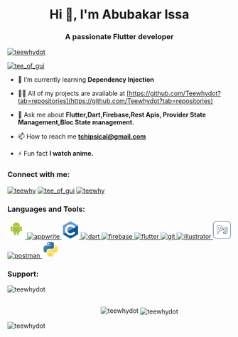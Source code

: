 <h1 align="center">Hi 👋, I'm Abubakar Issa</h1>
<h3 align="center">A passionate Flutter developer</h3>

<p align="left"> <a href="https://github.com/ryo-ma/github-profile-trophy"><img src="https://github-profile-trophy.vercel.app/?username=teewhydot" alt="teewhydot" /></a> </p>

<p align="left"> <a href="https://twitter.com/tee_of_gui" target="blank"><img src="https://img.shields.io/twitter/follow/tee_of_gui?logo=twitter&style=for-the-badge" alt="tee_of_gui" /></a> </p>

- 🌱 I’m currently learning **Dependency Injection**

- 👨‍💻 All of my projects are available at [https://github.com/Teewhydot?tab=repositories](https://github.com/Teewhydot?tab=repositories)

- 💬 Ask me about **Flutter,Dart,Firebase,Rest Apis, Provider State Management,Bloc State management.**

- 📫 How to reach me **tchipsical@gmail.com**

- ⚡ Fun fact **I watch anime.**

<h3 align="left">Connect with me:</h3>
<p align="left">
<a href="https://dev.to/teewhy" target="blank"><img align="center" src="https://raw.githubusercontent.com/rahuldkjain/github-profile-readme-generator/master/src/images/icons/Social/devto.svg" alt="teewhy" height="30" width="40" /></a>
<a href="https://twitter.com/tee_of_gui" target="blank"><img align="center" src="https://raw.githubusercontent.com/rahuldkjain/github-profile-readme-generator/master/src/images/icons/Social/twitter.svg" alt="tee_of_gui" height="30" width="40" /></a>
<a href="https://stackoverflow.com/users/teewhy" target="blank"><img align="center" src="https://raw.githubusercontent.com/rahuldkjain/github-profile-readme-generator/master/src/images/icons/Social/stack-overflow.svg" alt="teewhy" height="30" width="40" /></a>
</p>

<h3 align="left">Languages and Tools:</h3>
<p align="left"> <a href="https://developer.android.com" target="_blank" rel="noreferrer"> <img src="https://raw.githubusercontent.com/devicons/devicon/master/icons/android/android-original-wordmark.svg" alt="android" width="40" height="40"/> </a> <a href="https://appwrite.io" target="_blank" rel="noreferrer"> <img src="https://www.vectorlogo.zone/logos/appwriteio/appwriteio-icon.svg" alt="appwrite" width="40" height="40"/> </a> <a href="https://www.cprogramming.com/" target="_blank" rel="noreferrer"> <img src="https://raw.githubusercontent.com/devicons/devicon/master/icons/c/c-original.svg" alt="c" width="40" height="40"/> </a> <a href="https://dart.dev" target="_blank" rel="noreferrer"> <img src="https://www.vectorlogo.zone/logos/dartlang/dartlang-icon.svg" alt="dart" width="40" height="40"/> </a> <a href="https://firebase.google.com/" target="_blank" rel="noreferrer"> <img src="https://www.vectorlogo.zone/logos/firebase/firebase-icon.svg" alt="firebase" width="40" height="40"/> </a> <a href="https://flutter.dev" target="_blank" rel="noreferrer"> <img src="https://www.vectorlogo.zone/logos/flutterio/flutterio-icon.svg" alt="flutter" width="40" height="40"/> </a> <a href="https://git-scm.com/" target="_blank" rel="noreferrer"> <img src="https://www.vectorlogo.zone/logos/git-scm/git-scm-icon.svg" alt="git" width="40" height="40"/> </a> <a href="https://www.adobe.com/in/products/illustrator.html" target="_blank" rel="noreferrer"> <img src="https://www.vectorlogo.zone/logos/adobe_illustrator/adobe_illustrator-icon.svg" alt="illustrator" width="40" height="40"/> </a> <a href="https://www.photoshop.com/en" target="_blank" rel="noreferrer"> <img src="https://raw.githubusercontent.com/devicons/devicon/master/icons/photoshop/photoshop-line.svg" alt="photoshop" width="40" height="40"/> </a> <a href="https://postman.com" target="_blank" rel="noreferrer"> <img src="https://www.vectorlogo.zone/logos/getpostman/getpostman-icon.svg" alt="postman" width="40" height="40"/> </a> <a href="https://www.python.org" target="_blank" rel="noreferrer"> <img src="https://raw.githubusercontent.com/devicons/devicon/master/icons/python/python-original.svg" alt="python" width="40" height="40"/> </a> </p>

<h3 align="left">Support:</h3>
<p><a href="https://www.buymeacoffee.com/teewhydot"> <img align="left" src="https://cdn.buymeacoffee.com/buttons/v2/default-yellow.png" height="50" width="210" alt="teewhydot" /></a></p><br><br>

<p><img align="left" src="https://github-readme-stats.vercel.app/api/top-langs?username=teewhydot&show_icons=true&locale=en&layout=compact" alt="teewhydot" /></p>

<p>&nbsp;<img align="center" src="https://github-readme-stats.vercel.app/api?username=teewhydot&show_icons=true&locale=en" alt="teewhydot" /></p>

<p><img align="center" src="https://github-readme-streak-stats.herokuapp.com/?user=teewhydot&" alt="teewhydot" /></p>
